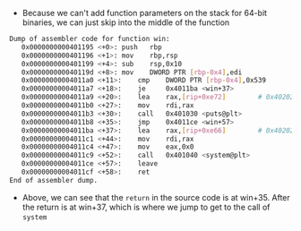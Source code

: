 * Because we can't add function parameters on the stack for 64-bit binaries, we can just skip into the middle of the function

```bash
Dump of assembler code for function win:
   0x0000000000401195 <+0>:	push   rbp
   0x0000000000401196 <+1>:	mov    rbp,rsp
   0x0000000000401199 <+4>:	sub    rsp,0x10
   0x000000000040119d <+8>:	mov    DWORD PTR [rbp-0x4],edi
   0x00000000004011a0 <+11>:	cmp    DWORD PTR [rbp-0x4],0x539
   0x00000000004011a7 <+18>:	je     0x4011ba <win+37>
   0x00000000004011a9 <+20>:	lea    rax,[rip+0xe72]        # 0x402022
   0x00000000004011b0 <+27>:	mov    rdi,rax
   0x00000000004011b3 <+30>:	call   0x401030 <puts@plt>
   0x00000000004011b8 <+35>:	jmp    0x4011ce <win+57>
   0x00000000004011ba <+37>:	lea    rax,[rip+0xe66]        # 0x402027
   0x00000000004011c1 <+44>:	mov    rdi,rax
   0x00000000004011c4 <+47>:	mov    eax,0x0
   0x00000000004011c9 <+52>:	call   0x401040 <system@plt>
   0x00000000004011ce <+57>:	leave  
   0x00000000004011cf <+58>:	ret    
End of assembler dump.
```
* Above, we can see that the `return` in the source code is at win+35. After the return is at win+37, which is where we jump to get to the call of `system`
